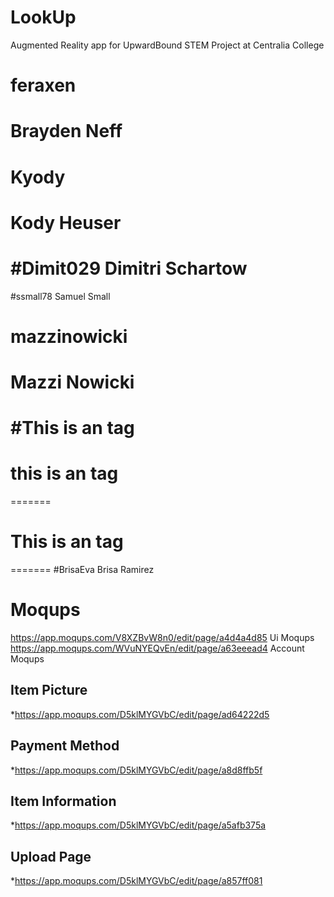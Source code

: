 # LookUp
Augmented Reality app for UpwardBound STEM Project at Centralia College

# feraxen
Brayden Neff
=======

# Kyody
Kody Heuser
=======

#Dimit029
Dimitri Schartow
=======

#ssmall78
Samuel Small
# mazzinowicki
Mazzi Nowicki
=======

#This is an <martensonjaden> tag
=======

# this is an <Danielrivera45> tag 
=======

# This is an <Jamison11> tag
=======
#BrisaEva
Brisa Ramirez

# Moqups
https://app.moqups.com/V8XZBvW8n0/edit/page/a4d4a4d85 Ui Moqups
https://app.moqups.com/WVuNYEQvEn/edit/page/a63eeead4 Account Moqups

## Item Picture
*https://app.moqups.com/D5klMYGVbC/edit/page/ad64222d5
## Payment Method
*https://app.moqups.com/D5klMYGVbC/edit/page/a8d8ffb5f
## Item Information
*https://app.moqups.com/D5klMYGVbC/edit/page/a5afb375a
## Upload Page
*https://app.moqups.com/D5klMYGVbC/edit/page/a857ff081


